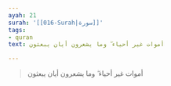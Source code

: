 ```yaml
---
ayah: 21
surah: '[[016-Surah|سورة]]'
tags:
- quran
text: أموات غير أحياء ۖ وما يشعرون أيان يبعثون

---
```

> أموات غير أحياء ۖ وما يشعرون أيان يبعثون
